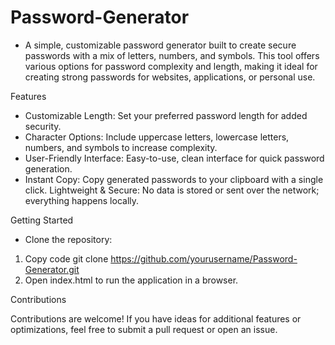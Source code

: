 # Password-Generator

* A simple, customizable password generator built to create secure passwords with a mix of letters, numbers, and symbols. This tool offers various options for password complexity and length, making it ideal for creating strong passwords for websites, applications, or personal use.

Features

* Customizable Length: Set your preferred password length for added security.
* Character Options: Include uppercase letters, lowercase letters, numbers, and symbols to increase complexity.
* User-Friendly Interface: Easy-to-use, clean interface for quick password generation.
* Instant Copy: Copy generated passwords to your clipboard with a single click.
Lightweight & Secure: No data is stored or sent over the network; everything happens locally.

Getting Started

* Clone the repository:
1. Copy code
	git clone https://github.com/yourusername/Password-Generator.git
2. Open index.html to run the application in a browser.

Contributions

Contributions are welcome! If you have ideas for additional features or optimizations, feel free to submit a pull request or open an issue.
